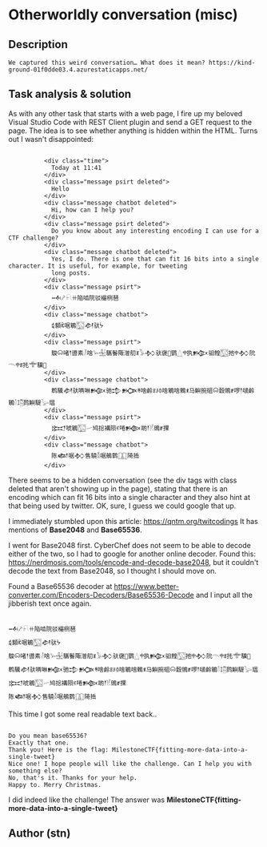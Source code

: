 # Otherworldly conversation (misc)

## Description

```
We captured this weird conversation… What does it mean? https://kind-ground-01f0dde03.4.azurestaticapps.net/

```

## Task analysis & solution

As with any other task that starts with a web page, I fire up my beloved Visual Studio Code with REST Client plugin and send a GET request to the page. The idea is to see whether anything is hidden within the HTML. Turns out I wasn't disappointed:

```

          <div class="time">
            Today at 11:41
          </div>
          <div class="message psirt deleted">
            Hello
          </div>
          <div class="message chatbot deleted">
            Hi, how can I help you?
          </div>
          <div class="message psirt deleted">
            Do you know about any interesting encoding I can use for a CTF challenge?
          </div>
          <div class="message chatbot deleted">
            Yes, I do. There is one that can fit 16 bits into a single character. It is useful, for example, for tweeting
            long posts.
          </div>
          <div class="message psirt">
            𒁄𖤠𓍯ꔠ陥啮院驳樶栵琶
          </div>
          <div class="message chatbot">
            𖡅顡ꍴ啹鵴𓉡𒀠驮ᔮ
          </div>
          <div class="message psirt">
            鵔𐙡啫𒁹噵素𓁥啥𓅩𓈠驨鬠陬潧舠ꍩ𓅥𒁴驮襃𠅆鹦𓉴𐙩执𒁭驲餭𓉡扡𐙩𒁴阭𓄭𐙩ꍧ扥𔕴驥𠍴
          </div>
          <div class="message chatbot">
            鹎驣𒀠驮唡啉𒁨驰𒄠𒁥ꍰ啥鹷ꍬꌠꉩ啥鵴啥鵣ꍡ马鱮捥砠𐙡縠鴠ꍥ啰𒁹啵鹷鵴𓄠ꕯ𓉥鹨鱮騠𓅬瑥
          </div>
          <div class="message psirt">
            𒁎唬鵴𓉡𓄧鸠捴褠陨ꉮ啳𒁦啲𒁹𓁵鴠ꍥ捰
          </div>
          <div class="message chatbot">
            陈𒅰啹𒁴售驍𓁲啹鵃鹲𓉳陭捳
          </div>

```

There seems to be a hidden conversation (see the div tags with class deleted that aren't showing up in the page), stating that there is an encoding which can fit 16 bits into a single character and they also hint at that being used by twitter. OK, sure, I guess we could google that up.

I immediately stumbled upon this article: https://qntm.org/twitcodings 
It has mentions of **Base2048** and **Base65536**.

I went for Base2048 first. CyberChef does not seem to be able to decode either of the two, so I had to google for another online decoder. Found this: https://nerdmosis.com/tools/encode-and-decode-base2048, but it couldn't decode the text from Base2048, so I thought I should move on. 

Found a Base65536 decoder at https://www.better-converter.com/Encoders-Decoders/Base65536-Decode and I input all the jibberish text once again.

```

𒁄𖤠𓍯ꔠ陥啮院驳樶栵琶
𖡅顡ꍴ啹鵴𓉡𒀠驮ᔮ
鵔𐙡啫𒁹噵素𓁥啥𓅩𓈠驨鬠陬潧舠ꍩ𓅥𒁴驮襃𠅆鹦𓉴𐙩执𒁭驲餭𓉡扡𐙩𒁴阭𓄭𐙩ꍧ扥𔕴驥𠍴
鹎驣𒀠驮唡啉𒁨驰𒄠𒁥ꍰ啥鹷ꍬꌠꉩ啥鵴啥鵣ꍡ马鱮捥砠𐙡縠鴠ꍥ啰𒁹啵鹷鵴𓄠ꕯ𓉥鹨鱮騠𓅬瑥
𒁎唬鵴𓉡𓄧鸠捴褠陨ꉮ啳𒁦啲𒁹𓁵鴠ꍥ捰
陈𒅰啹𒁴售驍𓁲啹鵃鹲𓉳陭捳

```

This time I got some real readable text back..

```

Do you mean base65536?
Exactly that one.
Thank you! Here is the flag: MilestoneCTF{fitting-more-data-into-a-single-tweet}
Nice one! I hope people will like the challenge. Can I help you with something else?
No, that's it. Thanks for your help.
Happy to. Merry Christmas.

```

I did indeed like the challenge! The answer was **MilestoneCTF{fitting-more-data-into-a-single-tweet}**

## Author (stn)